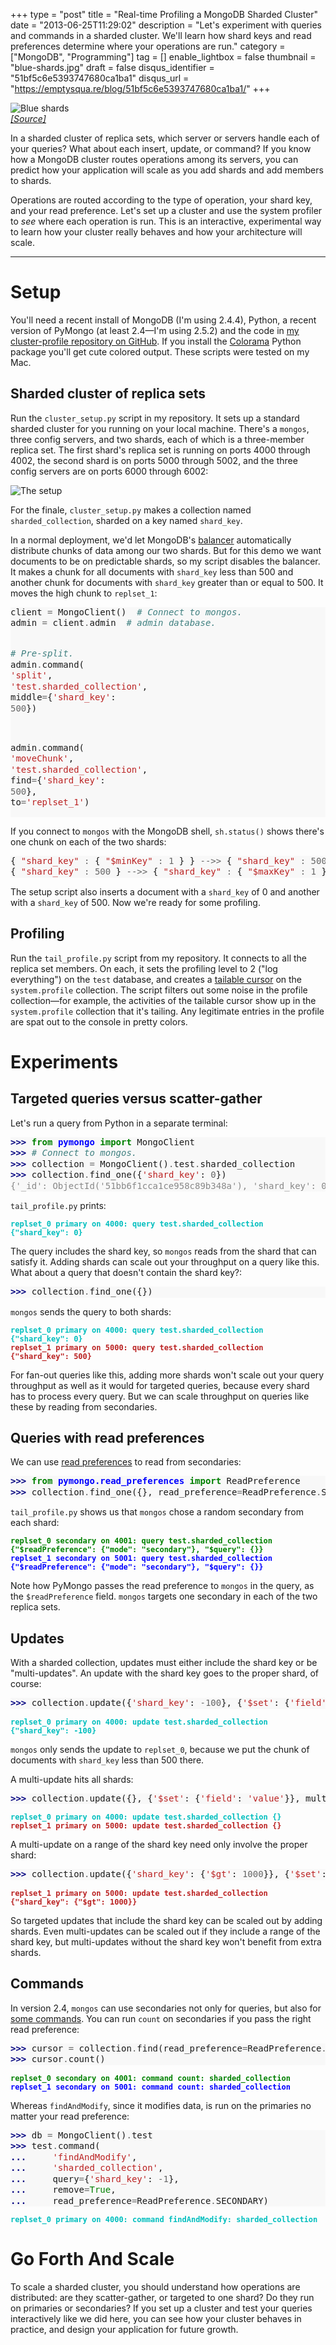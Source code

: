 +++
type = "post"
title = "Real-time Profiling a MongoDB Sharded Cluster"
date = "2013-06-25T11:29:02"
description = "Let's experiment with queries and commands in a sharded cluster. We'll learn how shard keys and read preferences determine where your operations are run."
category = ["MongoDB", "Programming"]
tag = []
enable_lightbox = false
thumbnail = "blue-shards.jpg"
draft = false
disqus_identifier = "51bf5c6e5393747680ca1ba1"
disqus_url = "https://emptysqua.re/blog/51bf5c6e5393747680ca1ba1/"
+++

<p><img style="display:block; margin-left:auto; margin-right:auto;" src="blue-shards.jpg" alt="Blue shards" title="Blue shards" border="0"   />
<span style="color: gray; font-style: italic"><a href="http://www.flickr.com/photos/cybasheep/41105405/">[Source]</a></span></p>
<p>In a sharded cluster of replica sets, which server or servers handle each of your queries? What about each insert, update, or command? If you know how a MongoDB cluster routes operations among its servers, you can predict how your application will scale as you add shards and add members to shards.</p>
<p>Operations are routed according to the type of operation, your shard key, and your read preference. Let's set up a cluster and use the system profiler to <em>see</em> where each operation is run. This is an interactive, experimental way to learn how your cluster really behaves and how your architecture will scale.</p>
<hr />
<h1 id="setup">Setup</h1>
<p>You'll need a recent install of MongoDB (I'm using 2.4.4), Python, a recent version of PyMongo (at least 2.4&mdash;I'm using 2.5.2) and the code in <a href="https://github.com/ajdavis/cluster-profile">my cluster-profile repository on GitHub</a>. If you install the <a href="https://pypi.python.org/pypi/colorama">Colorama</a> Python package you'll get cute colored output. These scripts were tested on my Mac.</p>
<h2 id="sharded-cluster-of-replica-sets">Sharded cluster of replica sets</h2>
<p>Run the <code>cluster_setup.py</code> script in my repository. It sets up a standard sharded cluster for you running on your local machine. There's a <code>mongos</code>, three config servers, and two shards, each of which is a three-member replica set. The first shard's replica set is running on ports 4000 through 4002, the second shard is on ports 5000 through 5002, and the three config servers are on ports 6000 through 6002:</p>
<p><img alt="The setup" src="https://raw.github.com/ajdavis/cluster-profile/master/_static/setup.png" title="The setup" /></p>
<p>For the finale, <code>cluster_setup.py</code> makes a collection named <code>sharded_collection</code>, sharded on a key named <code>shard_key</code>.</p>
<p>In a normal deployment, we'd let MongoDB's <a href="http://docs.mongodb.org/manual/core/sharded-clusters/#sharding-balancing">balancer</a> automatically distribute chunks of data among our two shards. But for this demo we want documents to be on predictable shards, so my script disables the balancer. It makes a chunk for all documents with <code>shard_key</code> less than 500 and another chunk for documents with <code>shard_key</code> greater than or equal to 500. It moves the high chunk to <code>replset_1</code>:</p>
<div class="codehilite" style="background: #f8f8f8"><pre style="line-height: 125%">client <span style="color: #666666">=</span> MongoClient()  <span style="color: #408080; font-style: italic"># Connect to mongos.</span>
admin <span style="color: #666666">=</span> client<span style="color: #666666">.</span>admin  <span style="color: #408080; font-style: italic"># admin database.</span>

<span style="color: #408080; font-style: italic"># Pre-split.</span>
admin<span style="color: #666666">.</span>command(
    <span style="color: #BA2121">&#39;split&#39;</span>, <span style="color: #BA2121">&#39;test.sharded_collection&#39;</span>,
    middle<span style="color: #666666">=</span>{<span style="color: #BA2121">&#39;shard_key&#39;</span>: <span style="color: #666666">500</span>})

admin<span style="color: #666666">.</span>command(
    <span style="color: #BA2121">&#39;moveChunk&#39;</span>, <span style="color: #BA2121">&#39;test.sharded_collection&#39;</span>,
    find<span style="color: #666666">=</span>{<span style="color: #BA2121">&#39;shard_key&#39;</span>: <span style="color: #666666">500</span>},
    to<span style="color: #666666">=</span><span style="color: #BA2121">&#39;replset_1&#39;</span>)
</pre></div>


<p>If you connect to <code>mongos</code> with the MongoDB shell, <code>sh.status()</code> shows there's one chunk on each of the two shards:</p>
<div class="codehilite" style="background: #f8f8f8"><pre style="line-height: 125%">{ <span style="color: #BA2121">&quot;shard_key&quot;</span> <span style="color: #666666">:</span> { <span style="color: #BA2121">&quot;$minKey&quot;</span> <span style="color: #666666">:</span> <span style="color: #666666">1</span> } } <span style="color: #666666">--&gt;&gt;</span> { <span style="color: #BA2121">&quot;shard_key&quot;</span> <span style="color: #666666">:</span> <span style="color: #666666">500</span> } on <span style="color: #666666">:</span> replset_0 { <span style="color: #BA2121">&quot;t&quot;</span> <span style="color: #666666">:</span> <span style="color: #666666">2</span>, <span style="color: #BA2121">&quot;i&quot;</span> <span style="color: #666666">:</span> <span style="color: #666666">1</span> }
{ <span style="color: #BA2121">&quot;shard_key&quot;</span> <span style="color: #666666">:</span> <span style="color: #666666">500</span> } <span style="color: #666666">--&gt;&gt;</span> { <span style="color: #BA2121">&quot;shard_key&quot;</span> <span style="color: #666666">:</span> { <span style="color: #BA2121">&quot;$maxKey&quot;</span> <span style="color: #666666">:</span> <span style="color: #666666">1</span> } } on <span style="color: #666666">:</span> replset_1 { <span style="color: #BA2121">&quot;t&quot;</span> <span style="color: #666666">:</span> <span style="color: #666666">2</span>, <span style="color: #BA2121">&quot;i&quot;</span> <span style="color: #666666">:</span> <span style="color: #666666">0</span> }
</pre></div>


<p>The setup script also inserts a document with a <code>shard_key</code> of 0 and another with a <code>shard_key</code> of 500. Now we're ready for some profiling.</p>
<h2 id="profiling">Profiling</h2>
<p>Run the <code>tail_profile.py</code> script from my repository. It connects to all the replica set members. On each, it sets the profiling level to 2 ("log everything") on the <code>test</code> database, and creates a <a href="http://docs.mongodb.org/manual/tutorial/create-tailable-cursor/">tailable cursor</a> on the <code>system.profile</code> collection. The script filters out some noise in the profile collection&mdash;for example, the activities of the tailable cursor show up in the <code>system.profile</code> collection that it's tailing. Any legitimate entries in the profile are spat out to the console in pretty colors.</p>
<h1 id="experiments">Experiments</h1>
<h2 id="targeted-queries-versus-scatter-gather">Targeted queries versus scatter-gather</h2>
<p>Let's run a query from Python in a separate terminal:</p>
<div class="codehilite" style="background: #f8f8f8"><pre style="line-height: 125%"><span style="color: #000080; font-weight: bold">&gt;&gt;&gt; </span><span style="color: #008000; font-weight: bold">from</span> <span style="color: #0000FF; font-weight: bold">pymongo</span> <span style="color: #008000; font-weight: bold">import</span> MongoClient
<span style="color: #000080; font-weight: bold">&gt;&gt;&gt; </span><span style="color: #408080; font-style: italic"># Connect to mongos.</span>
<span style="color: #000080; font-weight: bold">&gt;&gt;&gt; </span>collection <span style="color: #666666">=</span> MongoClient()<span style="color: #666666">.</span>test<span style="color: #666666">.</span>sharded_collection
<span style="color: #000080; font-weight: bold">&gt;&gt;&gt; </span>collection<span style="color: #666666">.</span>find_one({<span style="color: #BA2121">&#39;shard_key&#39;</span>: <span style="color: #666666">0</span>})
<span style="color: #888888">{&#39;_id&#39;: ObjectId(&#39;51bb6f1cca1ce958c89b348a&#39;), &#39;shard_key&#39;: 0}</span>
</pre></div>


<p><code>tail_profile.py</code> prints:</p>
<p><span style="font-family:monospace; font-weight: bold; font-size: 12px; color: #00bebe">replset_0 primary on 4000: query test.sharded_collection {"shard_key": 0}</span><br/></p>
<p>The query includes the shard key, so <code>mongos</code> reads from the shard that can satisfy it. Adding shards can scale out your throughput on a query like this. What about a query that doesn't contain the shard key?:</p>
<div class="codehilite" style="background: #f8f8f8"><pre style="line-height: 125%"><span style="color: #000080; font-weight: bold">&gt;&gt;&gt; </span>collection<span style="color: #666666">.</span>find_one({})
</pre></div>


<p><code>mongos</code> sends the query to both shards:</p>
<p><span style="font-family:monospace; font-weight: bold; font-size: 12px; color: #00bebe">replset_0 primary on 4000: query test.sharded_collection {"shard_key": 0}</span><br/>
<span style="font-family:monospace; font-weight: bold; font-size: 12px; color:#BA2121">replset_1 primary on 5000: query test.sharded_collection {"shard_key": 500}</span></p>
<p>For fan-out queries like this, adding more shards won't scale out your query throughput as well as it would for targeted queries, because every shard has to process every query. But we can scale throughput on queries like these by reading from secondaries.</p>
<h2 id="queries-with-read-preferences">Queries with read preferences</h2>
<p>We can use <a href="/reading-from-mongodb-replica-sets-with-pymongo/">read preferences</a> to read from secondaries:</p>
<div class="codehilite" style="background: #f8f8f8"><pre style="line-height: 125%"><span style="color: #000080; font-weight: bold">&gt;&gt;&gt; </span><span style="color: #008000; font-weight: bold">from</span> <span style="color: #0000FF; font-weight: bold">pymongo.read_preferences</span> <span style="color: #008000; font-weight: bold">import</span> ReadPreference
<span style="color: #000080; font-weight: bold">&gt;&gt;&gt; </span>collection<span style="color: #666666">.</span>find_one({}, read_preference<span style="color: #666666">=</span>ReadPreference<span style="color: #666666">.</span>SECONDARY)
</pre></div>


<p><code>tail_profile.py</code> shows us that <code>mongos</code> chose a random secondary from each shard:</p>
<p><span style="font-family:monospace; font-weight: bold; font-size: 12px; color: green">replset_0 secondary on 4001: query test.sharded_collection {"$readPreference": {"mode": "secondary"}, "$query": {}}</span><br/>
<span style="font-family:monospace; font-weight: bold; font-size: 12px; color: blue">replset_1 secondary on 5001: query test.sharded_collection {"$readPreference": {"mode": "secondary"}, "$query": {}}</span></p>
<p>Note how PyMongo passes the read preference to <code>mongos</code> in the query, as the <code>$readPreference</code> field. <code>mongos</code> targets one secondary in each of the two replica sets.</p>
<h2 id="updates">Updates</h2>
<p>With a sharded collection, updates must either include the shard key or be "multi-updates". An update with the shard key goes to the proper shard, of course:</p>
<div class="codehilite" style="background: #f8f8f8"><pre style="line-height: 125%"><span style="color: #000080; font-weight: bold">&gt;&gt;&gt; </span>collection<span style="color: #666666">.</span>update({<span style="color: #BA2121">&#39;shard_key&#39;</span>: <span style="color: #666666">-100</span>}, {<span style="color: #BA2121">&#39;$set&#39;</span>: {<span style="color: #BA2121">&#39;field&#39;</span>: <span style="color: #BA2121">&#39;value&#39;</span>}})
</pre></div>


<p><span style="font-family:monospace; font-weight: bold; font-size: 12px; color: #00bebe">replset_0 primary on 4000: update test.sharded_collection {"shard_key": -100}</span></p>
<p><code>mongos</code> only sends the update to <code>replset_0</code>, because we put the chunk of documents with <code>shard_key</code> less than 500 there.</p>
<p>A multi-update hits all shards:</p>
<div class="codehilite" style="background: #f8f8f8"><pre style="line-height: 125%"><span style="color: #000080; font-weight: bold">&gt;&gt;&gt; </span>collection<span style="color: #666666">.</span>update({}, {<span style="color: #BA2121">&#39;$set&#39;</span>: {<span style="color: #BA2121">&#39;field&#39;</span>: <span style="color: #BA2121">&#39;value&#39;</span>}}, multi<span style="color: #666666">=</span><span style="color: #008000">True</span>)
</pre></div>


<p><span style="font-family:monospace; font-weight: bold; font-size: 12px; color: #00bebe">replset_0 primary on 4000: update test.sharded_collection {}</span><br/>
<span style="font-family:monospace; font-weight: bold; font-size: 12px; color: #BA2121">replset_1 primary on 5000: update test.sharded_collection {}</span></p>
<p>A multi-update on a range of the shard key need only involve the proper shard:</p>
<div class="codehilite" style="background: #f8f8f8"><pre style="line-height: 125%"><span style="color: #000080; font-weight: bold">&gt;&gt;&gt; </span>collection<span style="color: #666666">.</span>update({<span style="color: #BA2121">&#39;shard_key&#39;</span>: {<span style="color: #BA2121">&#39;$gt&#39;</span>: <span style="color: #666666">1000</span>}}, {<span style="color: #BA2121">&#39;$set&#39;</span>: {<span style="color: #BA2121">&#39;field&#39;</span>: <span style="color: #BA2121">&#39;value&#39;</span>}}, multi<span style="color: #666666">=</span><span style="color: #008000">True</span>)
</pre></div>


<p><span style="font-family:monospace; font-weight: bold; font-size: 12px; color: #BA2121">replset_1 primary on 5000: update test.sharded_collection {"shard_key": {"$gt": 1000}}</span></p>
<p>So targeted updates that include the shard key can be scaled out by adding shards. Even multi-updates can be scaled out if they include a range of the shard key, but multi-updates without the shard key won't benefit from extra shards.</p>
<h2 id="commands">Commands</h2>
<p>In version 2.4, <code>mongos</code> can use secondaries not only for queries, but also for <a href="http://docs.mongodb.org/manual/core/read-preference/#database-commands">some commands</a>. You can run <code>count</code> on secondaries if you pass the right read preference:</p>
<div class="codehilite" style="background: #f8f8f8"><pre style="line-height: 125%"><span style="color: #000080; font-weight: bold">&gt;&gt;&gt; </span>cursor <span style="color: #666666">=</span> collection<span style="color: #666666">.</span>find(read_preference<span style="color: #666666">=</span>ReadPreference<span style="color: #666666">.</span>SECONDARY)
<span style="color: #000080; font-weight: bold">&gt;&gt;&gt; </span>cursor<span style="color: #666666">.</span>count()
</pre></div>


<p><span style="font-family:monospace; font-weight: bold; font-size: 12px; color: green">replset_0 secondary on 4001: command count: sharded_collection</span><br/>
<span style="font-family:monospace; font-weight: bold; font-size: 12px; color: blue">replset_1 secondary on 5001: command count: sharded_collection</span></p>
<p>Whereas <code>findAndModify</code>, since it modifies data, is run on the primaries no matter your read preference:</p>
<div class="codehilite" style="background: #f8f8f8"><pre style="line-height: 125%"><span style="color: #000080; font-weight: bold">&gt;&gt;&gt; </span>db <span style="color: #666666">=</span> MongoClient()<span style="color: #666666">.</span>test
<span style="color: #000080; font-weight: bold">&gt;&gt;&gt; </span>test<span style="color: #666666">.</span>command(
<span style="color: #000080; font-weight: bold">... </span>    <span style="color: #BA2121">&#39;findAndModify&#39;</span>,
<span style="color: #000080; font-weight: bold">... </span>    <span style="color: #BA2121">&#39;sharded_collection&#39;</span>,
<span style="color: #000080; font-weight: bold">... </span>    query<span style="color: #666666">=</span>{<span style="color: #BA2121">&#39;shard_key&#39;</span>: <span style="color: #666666">-1</span>},
<span style="color: #000080; font-weight: bold">... </span>    remove<span style="color: #666666">=</span><span style="color: #008000">True</span>,
<span style="color: #000080; font-weight: bold">... </span>    read_preference<span style="color: #666666">=</span>ReadPreference<span style="color: #666666">.</span>SECONDARY)
</pre></div>


<p><span style="font-family:monospace; font-weight: bold; font-size: 12px; color: #00bebe">replset_0 primary on 4000: command findAndModify: sharded_collection</span></p>
<h1 id="go-forth-and-scale">Go Forth And Scale</h1>
<p>To scale a sharded cluster, you should understand how operations are distributed: are they scatter-gather, or targeted to one shard? Do they run on primaries or secondaries? If you set up a cluster and test your queries interactively like we did here, you can see how your cluster behaves in practice, and design your application for future growth.</p>
